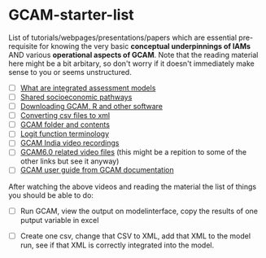 # GCAM-starter-list

List of tutorials/webpages/presentations/papers which are essential pre-requisite for knowing the very basic **conceptual underpinnings of IAMs** AND various **operational aspects of GCAM**. Note that the reading material here might be a bit arbitary, so don't worry if it doesn't immediately make sense to you or seems unstructured.

- [ ] [What are integrated assessment models](https://www.carbonbrief.org/qa-how-integrated-assessment-models-are-used-to-study-climate-change/)
- [ ] [Shared socioeconomic pathways](https://www.carbonbrief.org/explainer-how-shared-socioeconomic-pathways-explore-future-climate-change/)
- [ ] [Downloading GCAM, R and other software](https://docs.google.com/document/d/1LTMHa8tlqRAQqERDWx1XwC-ttRj92qU1/edit#heading=h.3uj7qztxm7a3)
- [ ] [Converting csv files to xml](https://docs.google.com/document/d/1utQ3Ru_Byy1QItdeHJvBk8YZdDViFz16/edit)
- [ ] [GCAM folder and contents](https://docs.google.com/document/d/1ORdTJFGlGV_-lvwsSGaXjKoxIwuGEGSM/edit)
- [ ] [Logit function terminology](https://docs.google.com/document/d/1KfWoKRduAt3iZVGaAdAm9ejoBVpHpYKW/edit)
- [ ] [GCAM India video recordings](https://drive.google.com/drive/folders/1WcZxnQgv-mw9-l2x7StJVZUFw-rg_JBU)
- [ ] [GCAM6.0 related video files](https://gcims.pnnl.gov/community) (this might be a repition to some of the other links but see it anyway)
- [ ] [GCAM user guide from GCAM documentation](http://jgcri.github.io/gcam-doc/user-guide.html)

After watching the above videos and reading the material the list of things you should be able to do:
- [ ] Run GCAM, view the output on modelinterface, copy the results of one putput variable in excel
- [ ] Create one csv, change that CSV to XML, add that XML to the model run, see if that XML is correctly integrated into the model.
 

